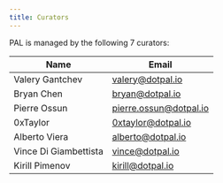 ```yaml
---
title: Curators
---
```


PAL is managed by the following 7 curators:

| Name                         | Email                  |
|------------------------------|------------------------|
| Valery Gantchev              | valery@dotpal.io       |
| Bryan Chen                   | bryan@dotpal.io        |
| Pierre Ossun                 | pierre.ossun@dotpal.io |
| 0xTaylor                     | 0xtaylor@dotpal.io     |
| Alberto Viera                | alberto@dotpal.io      |
| Vince Di Giambettista        | vince@dotpal.io        |
| Kirill Pimenov               | kirill@dotpal.io       |
